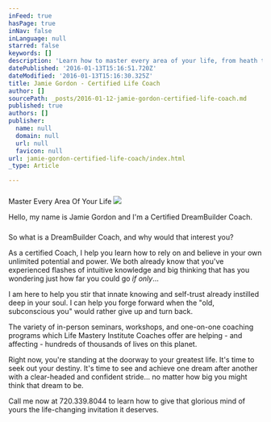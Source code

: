 ```yaml
---
inFeed: true
hasPage: true
inNav: false
inLanguage: null
starred: false
keywords: []
description: 'Learn how to master every area of your life, from heath to fitness to your own personal and professional goals.'
datePublished: '2016-01-13T15:16:51.720Z'
dateModified: '2016-01-13T15:16:30.325Z'
title: Jamie Gordon - Certified Life Coach
author: []
sourcePath: _posts/2016-01-12-jamie-gordon-certified-life-coach.md
published: true
authors: []
publisher:
  name: null
  domain: null
  url: null
  favicon: null
url: jamie-gordon-certified-life-coach/index.html
_type: Article

---
```

### 

Master Every Area Of Your Life
![](https://s3-us-west-2.amazonaws.com/the-grid-img/p/41649d416170cdb68f6b30f69a038c9daf6807aa.jpg)

Hello, my name is Jamie Gordon and I'm a Certified DreamBuilder Coach.

### 

So what is a DreamBuilder Coach, and why would that interest you?

As a certified Coach, I help you learn how to rely on and believe in your own unlimited potential and power. We both already know that you've experienced flashes of intuitive knowledge and big thinking that has you wondering just how far you could go _if only_...

I am here to help you stir that innate knowing and self-trust already instilled deep in your soul. I can help you forge forward when the "old, subconscious you" would rather give up and turn back.

The variety of in-person seminars, workshops, and one-on-one coaching programs which Life Mastery Institute Coaches offer are helping - and affecting - hundreds of thousands of lives on this planet.

Right now, you're standing at the doorway to your greatest life. It's time to seek out your destiny. It's time to see and achieve one dream after another with a clear-headed and confident stride... no matter how big you might think that dream to be.

Call me now at 720.339.8044 to learn how to give that glorious mind of yours the life-changing invitation it deserves.